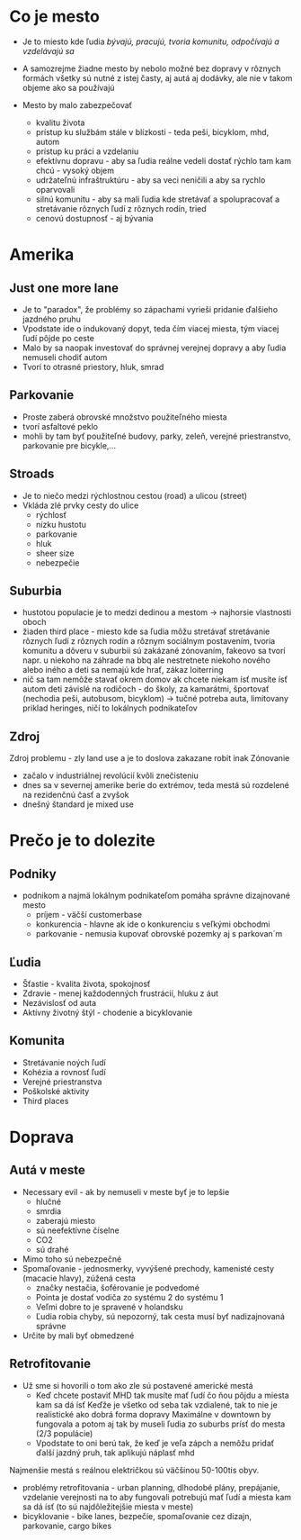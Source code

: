 # Co je mesto

- Je to miesto kde ľudia *bývajú, pracujú, tvoria komunitu, odpočívajú a vzdelávajú sa*
- A samozrejme žiadne mesto by nebolo možné bez dopravy v rôznych formách
	všetky sú nutné z istej časty, aj autá aj dodávky, ale nie v takom objeme ako sa používajú

- Mesto by malo zabezpečovať
	- kvalitu života
	- prístup ku službám stále v blízkosti - teda peši, bicyklom, mhd, autom
	- prístup ku práci a vzdelaniu
	- efektívnu dopravu - aby sa ľudia reálne vedeli dostať rýchlo tam kam chcú - vysoký objem
	- udržateľnú infraštruktúru - aby sa veci neničili a aby sa rychlo oparvovali
	- silnú komunitu - aby sa mali ľudia kde stretávať a spolupracovať
		a stretávanie rôznych ľudí z rôznych rodín, tried
	- cenovú dostupnosť - aj bývania

# Amerika

## Just one more lane

- Je to "paradox", že problémy so zápachami vyrieši pridanie ďalšieho jazdného pruhu
- Vpodstate ide o indukovaný dopyt, teda čím viacej miesta, tým viacej ľudí pôjde po ceste
- Malo by sa naopak investovať do správnej verejnej dopravy a aby ľudia nemuseli chodiť autom
- Tvorí to otrasné priestory, hluk, smrad

## Parkovanie

- Proste zaberá obrovské množstvo použiteľného miesta
- tvorí asfaltové peklo
- mohli by tam byť použiteľné budovy, parky, zeleň, verejné priestranstvo, parkovanie pre bicykle,...

## Stroads

- Je to niečo medzi rýchlostnou cestou (road) a ulicou (street)
- Vkláda zlé prvky cesty do ulice
	- rýchlosť
	- nízku hustotu
	- parkovanie
	- hluk
	- sheer size
	- nebezpečie

## Suburbia

- hustotou populacie je to medzi dedinou a mestom -> najhorsie vlastnosti oboch
- žiaden third place - miesto kde sa ľudia môžu stretávať 
	stretávanie rôznych ľudí z rôznych rodín a rôznym sociálnym postavením, tvoria komunitu a dôveru
	v suburbii sú zakázané zónovaním, fakeovo sa tvorí napr. u niekoho na záhrade na bbq
	ale nestretnete niekoho nového alebo iného a deti sa nemajú kde hrať, zákaz loiterring
- nič sa tam nemôže stavať okrem domov ak chcete niekam ísť musíte ísť autom
	deti závislé na rodičoch - do školy, za kamarátmi, športovať (nechodia peši, autobusom, bicyklom) -> tučné
	potreba auta, limitovany priklad heringes, ničí to lokálnych podnikateľov

## Zdroj

Zdroj problemu - zly land use a je to doslova zakazane robit inak
Zónovanie
- začalo v industriálnej revolúcií kvôli znečisteniu
- dnes sa v severnej amerike berie do extrémov, teda mestá sú rozdelené 
	na rezidenčnú časť a zvyšok
- dnešný štandard je mixed use

# Prečo je to dolezite

## Podniky

- podnikom a najmä lokálnym podnikateľom pomáha správne dizajnované mesto
	- príjem - väčší customerbase
	- konkurencia - hlavne ak ide o konkurenciu s veľkými obchodmi
	- parkovanie - nemusia kupovať obrovské pozemky aj s parkovan´m

## Ľudia

- Šťastie - kvalita života, spokojnosť
- Zdravie - menej každodenných frustrácií, hluku z áut
- Nezávislosť od auta
- Aktívny životný štýl - chodenie a bicyklovanie

## Komunita

- Stretávanie noých ľudí
- Kohézia a rovnosť ľudí 
- Verejné priestranstva
- Poškolské aktivity
- Third places

# Doprava

## Autá v meste

- Necessary evil - ak by nemuseli v meste byť je to lepšie
	- hlučné
	- smrdia
	- zaberajú miesto
	- sú neefektívne číselne
	- CO2
	- sú drahé
- Mimo toho sú nebezpečné
- Spomaľovanie - jednosmerky, vyvýšené prechody, kamenisté cesty (macacie hlavy), zúžená cesta
	- značky nestačia, šoférovanie je podvedomé
	- Pointa je dostať vodiča zo systému 2 do systému 1
	- Veľmi dobre to je spravené v holandsku
	- Ľudia robia chyby, sú nepozorný, tak cesta musí byť nadizajnovaná správne
- Určite by mali byť obmedzené

## Retrofitovanie

- Už sme si hovorili o tom ako zle sú postavené americké mestá
	- Keď chcete postaviť MHD tak musíte mať ľudí čo ňou pôjdu a miesta kam sa dá ísť
		Keďže je všetko od seba tak vzdialené, tak to nie je realistické ako dobrá forma dopravy
		Maximálne v downtown by fungovala a potom aj tak by museli ľudia zo suburbs prísť do mesta (2/3 populácie)
	- Vpodstate to oni berú tak, že keď je veľa zápch a nemôžu pridať ďalší jazdný pruh, tak aplikujú náplasť mhd

Najmenšie mestá s reálnou električkou sú väčšinou 50-100tis obyv.
- problémy retrofitovania - urban planning, dlhodobé plány, prepájanie, vzdelanie verejnosti
	na to aby fungovali potrebujú mať ľudí a miesta kam sa dá ísť (to sú najdôležitejšie miesta v meste)
- bicyklovanie - bike lanes, bezpečie, spomaľovanie cez dizajn, parkovanie, cargo bikes